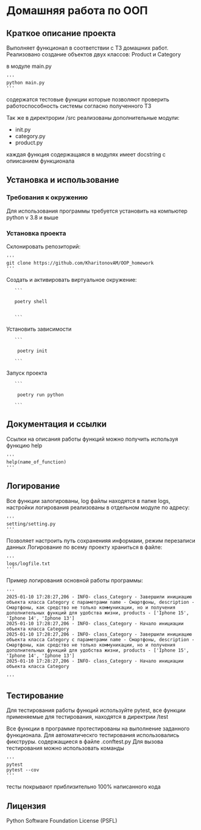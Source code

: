 # Домашняя работа по ООП

## Краткое описание проекта

Выполняет функционал в соответствии с ТЗ домашних работ. Реализовано создание объектов двух классов: Product и Category

в модуле main.py  

    '''
    python main.py
    '''
содержатся тестовые функции которые позволяют проверить работоспособность системы согласно полученного ТЗ

Так же в директрории /src реализованы дополнительные модули:

- init.py
- category.py
- product.py

каждая функция содержащаяся в модулях имеет docstring с опиисанием функционала

## Установка и использование

### Требования к окружению

Для использования программы требуется установить на компьютер python v 3.8 и выше

### Установка проекта

Склонировать репозиторий:

    '''
    git clone https://github.com/KharitonovAM/OOP_homework
    '''


Создать и активировать виртуальное окружение:

       ```

       poetry shell


       ```
Установить зависимости

       ```

        poetry init

       ```
Запуск проекта

       ```

        poetry run python

       ```

## Документация и ссылки


Ссылки на описания работы функций можно получить используя функцию help 

    '''
    help(name_of_function)
    '''

## Логирование

Все функции залогированы, log файлы находятся в папке logs, настройки логирования реализованы в отдельном модуле по адресу:

    '''
    setting/setting.py
    '''
Позволяет настроить путь сохраненияя информаии, режим перезаписи данных 
Логирование по всему проекту храниться в файле:

    '''
    logs/logfile.txt
    '''

Пример логирования основной работы программы:

    '''
    2025-01-10 17:28:27,206 - INFO- class_Category - Завершили инициацию объекта класса Category с параметрами name - Смартфоны, description - Смартфоны, как средство не только коммуникации, но и получения дополнительных функций для удобства жизни, products - ['Iphone 15', 'Iphone 14', 'Iphone 13']
    2025-01-10 17:28:27,206 - INFO- class_Category - Начало инициации объекта класса Category
    2025-01-10 17:28:27,206 - INFO- class_Category - Завершили инициацию объекта класса Category с параметрами name - Смартфоны, description - Смартфоны, как средство не только коммуникации, но и получения дополнительных функций для удобства жизни, products - ['Iphone 15', 'Iphone 14', 'Iphone 13']
    2025-01-10 17:28:27,206 - INFO- class_Category - Начало инициации объекта класса Category
    
    '''

## Тестирование

Для тестирования работы функций используйте pytest, все функции применяемые для тестирования, находятся в директрии /test

Все функции в программе протестированы на выполнение заданного функционала.
Для автоматическго тестирования использовались фикструры. содержащиеся в файле .conftest.py
Для вызова тестирования можно использовать команды

    '''
    pytest
    pytest --cov
    '''
тесты покрывают приблизительно 100% написанного кода

## Лицензия

Python Software Foundation License (PSFL)